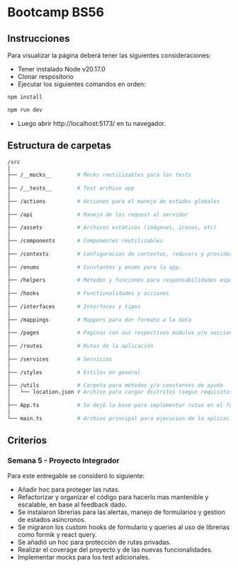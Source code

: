# Bootcamp BS56

## Instrucciones

Para visualizar la página deberá tener las siguientes consideraciones:

- Tener instalado Node v20.17.0
- Clonar respositorio
- Ejecutar los siguientes comandos en orden:

```bash
npm install
```

```bash
npm run dev
```

- Luego abrir http://localhost:5173/ en tu navegador.

## Estructura de carpetas

```bash
/src
│
├── /__mocks__        # Mocks reutilizables para los tests
│
├── /__tests__        # Test archivo app
│
├── /actions          # Acciones para el manejo de estados globales
│
├── /api              # Manejo de los request al servidor
│
├── /assets           # Archivos estáticos (imágenes, iconos, etc)
│
├── /components       # Componentes reutilizables
│
├── /contexts         # Configuracion de contextos, reducers y providers para la app.
│
├── /enums            # Constantes y enums para la app.
│
├── /helpers          # Métodos y funciones para responsabilidades específicas
│
├── /hooks            # Functionalidades y acciones
│
├── /interfaces       # Interfaces y tipos
│
├── /mappings         # Mappers para dar formato a la data
│
├── /pages            # Paginas con sus respectivos modulos y/o secciones.
│
├── /routes           # Rutas de la aplicación
│
├── /services         # Servicios
│
├── /styles           # Estilos en general
│
├── /utils            # Carpeta para métodos y/o constantes de ayuda
│   └── location.json # Archivo para cargar distritos (segun requisitos de ppt)
│
├── App.ts            # Se dejó la base para implementar rutas en el futuro
│
└── main.ts           # Archivo principal para ejecucion de la aplicacion
```

## Criterios

### Semana 5 - Proyecto Integrador

Para este entregable se consideró lo siguiente:

- Añadir hoc para proteger las rutas.
- Refactorizar y organizar el código para hacerlo mas mantenible y escalable, en base al feedback dado.
- Se instalaron librerias para las alertas, manejo de formularios y gestion de estados asincronos.
- Se migraron los custom hooks de formulario y queries al uso de librerias como formik y react query.
- Se añadió un hoc para protección de rutas privadas.
- Realizar el coverage del proyecto y de las nuevas funcionalidades.
- Implementar mocks para los test adicionales.
